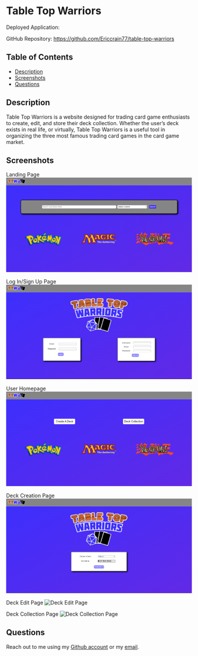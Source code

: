 # Table Top Warriors

Deployed Application: 

GitHub Repository: https://github.com/Ericcrain77/table-top-warriors

## Table of Contents
* [Description](#description)
* [Screenshots](#Screenshots)
* [Questions](#questions)

## Description
Table Top Warriors is a website designed for trading card game enthusiasts to create, edit, and store their deck collection. Whether the user’s deck exists in real life, or virtually, Table Top Warriors is a useful tool in organizing the three most famous trading card games in the card game market.

## Screenshots
Landing Page
![Landing Page](public/images/Landing-Page.png)

Log In/Sign Up Page
![Log In/Sign Up Page](public/images/Login-Signup-Page.png)

User Homepage
![User Homepage](public/images/User-Homepage.png)

Deck Creation Page
![Deck Creation Page](public/images/Deck-Creation-Page.png)

Deck Edit Page
![Deck Edit Page](public/images/)

Deck Collection Page
![Deck Collection Page](public/images/)

## Questions
Reach out to me using my [Github account](https://github.com/Ericcrain77) or my [email](ericcrain77@gmail.com).